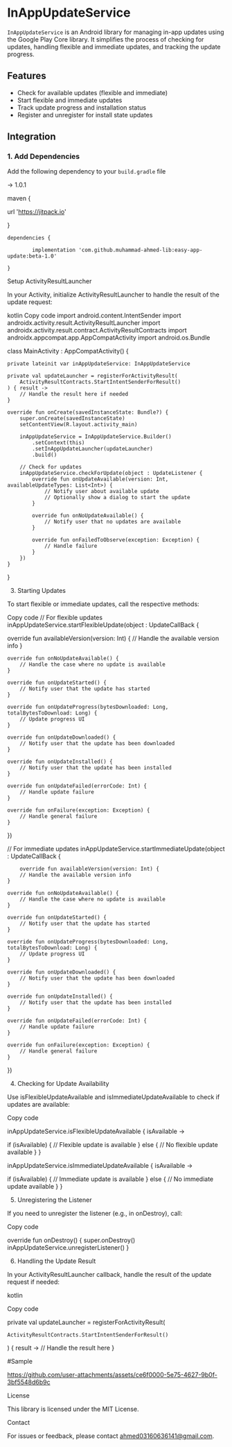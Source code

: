 # InAppUpdateService

`InAppUpdateService` is an Android library for managing in-app updates using the Google Play Core library. It simplifies the process of checking for updates, handling flexible and immediate updates, and tracking the update progress.

## Features

- Check for available updates (flexible and immediate)
- Start flexible and immediate updates
- Track update progress and installation status
- Register and unregister for install state updates

## Integration

### 1. Add Dependencies

Add the following dependency to your `build.gradle` file

<Latest-version> -> 1.0.1

maven { 

url 'https://jitpack.io'

}

	dependencies {
 
	        implementation 'com.github.muhammad-ahmed-lib:easy-app-update:beta-1.0'
				 
	}

 Setup ActivityResultLauncher

In your Activity, initialize ActivityResultLauncher to handle the result of the update request:

kotlin
Copy code
import android.content.IntentSender
import androidx.activity.result.ActivityResultLauncher
import androidx.activity.result.contract.ActivityResultContracts
import androidx.appcompat.app.AppCompatActivity
import android.os.Bundle

class MainActivity : AppCompatActivity() {

    private lateinit var inAppUpdateService: InAppUpdateService

    private val updateLauncher = registerForActivityResult(
        ActivityResultContracts.StartIntentSenderForResult()
    ) { result ->
        // Handle the result here if needed
    }

    override fun onCreate(savedInstanceState: Bundle?) {
        super.onCreate(savedInstanceState)
        setContentView(R.layout.activity_main)

        inAppUpdateService = InAppUpdateService.Builder()
            .setContext(this)
            .setInAppUpdateLauncher(updateLauncher)
            .build()

        // Check for updates
        inAppUpdateService.checkForUpdate(object : UpdateListener {
            override fun onUpdateAvailable(version: Int, availableUpdateTypes: List<Int>) {
                // Notify user about available update
                // Optionally show a dialog to start the update
            }

            override fun onNoUpdateAvailable() {
                // Notify user that no updates are available
            }

            override fun onFailedToObserve(exception: Exception) {
                // Handle failure
            }
        })
    }
}

3. Starting Updates

To start flexible or immediate updates, call the respective methods:

Copy code
// For flexible updates
inAppUpdateService.startFlexibleUpdate(object : UpdateCallBack {

 override fun availableVersion(version: Int) {
        // Handle the available version info
    }

    override fun onNoUpdateAvailable() {
        // Handle the case where no update is available
    }

    override fun onUpdateStarted() {
        // Notify user that the update has started
    }

    override fun onUpdateProgress(bytesDownloaded: Long, totalBytesToDownload: Long) {
        // Update progress UI
    }

    override fun onUpdateDownloaded() {
        // Notify user that the update has been downloaded
    }

    override fun onUpdateInstalled() {
        // Notify user that the update has been installed
    }

    override fun onUpdateFailed(errorCode: Int) {
        // Handle update failure
    }

    override fun onFailure(exception: Exception) {
        // Handle general failure
    }
})

// For immediate updates
inAppUpdateService.startImmediateUpdate(object : UpdateCallBack {
   
		override fun availableVersion(version: Int) {
        // Handle the available version info
    }

    override fun onNoUpdateAvailable() {
        // Handle the case where no update is available
    }

    override fun onUpdateStarted() {
        // Notify user that the update has started
    }

    override fun onUpdateProgress(bytesDownloaded: Long, totalBytesToDownload: Long) {
        // Update progress UI
    }

    override fun onUpdateDownloaded() {
        // Notify user that the update has been downloaded
    }

    override fun onUpdateInstalled() {
        // Notify user that the update has been installed
    }

    override fun onUpdateFailed(errorCode: Int) {
        // Handle update failure
    }

    override fun onFailure(exception: Exception) {
        // Handle general failure
    }
})

4. Checking for Update Availability

Use isFlexibleUpdateAvailable and isImmediateUpdateAvailable to check if updates are available:

Copy code

inAppUpdateService.isFlexibleUpdateAvailable { isAvailable ->

 if (isAvailable) {
        // Flexible update is available
    } else {
        // No flexible update available
    }
}

inAppUpdateService.isImmediateUpdateAvailable { isAvailable ->

if (isAvailable) {
        // Immediate update is available
    } else {
        // No immediate update available
    }
}

5. Unregistering the Listener

If you need to unregister the listener (e.g., in onDestroy), call:

Copy code

override fun onDestroy() {
    super.onDestroy()
    inAppUpdateService.unregisterListener()
}

6. Handling the Update Result

In your ActivityResultLauncher callback, handle the result of the update request if needed:

kotlin

Copy code

private val updateLauncher = registerForActivityResult(

    ActivityResultContracts.StartIntentSenderForResult()
) { result ->
    // Handle the result here
}

#Sample


https://github.com/user-attachments/assets/ce6f0000-5e75-4627-9b0f-3bf5548d6b9c



License

This library is licensed under the MIT License.

Contact

For issues or feedback, please contact ahmed03160636141@gmail.com.
